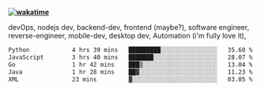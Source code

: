 **[![wakatime](https://wakatime.com/badge/user/87646243-158a-4241-a3cb-668e1fa2dbb8.svg)](https://wakatime.com/@87646243-158a-4241-a3cb-668e1fa2dbb8?style=plastic)**


devOps, nodejs dev, backend-dev, frontend (maybe?), software engineer, reverse-engineer, mobile-dev, desktop dev, Automation (i'm fully love it), 

<!--START_SECTION:waka-->

```txt
Python            4 hrs 39 mins   █████████░░░░░░░░░░░░░░░░   35.60 %
JavaScript        3 hrs 40 mins   ███████░░░░░░░░░░░░░░░░░░   28.07 %
Go                1 hr 42 mins    ███▒░░░░░░░░░░░░░░░░░░░░░   13.04 %
Java              1 hr 28 mins    ██▓░░░░░░░░░░░░░░░░░░░░░░   11.23 %
XML               23 mins         ▓░░░░░░░░░░░░░░░░░░░░░░░░   03.05 %
```

<!--END_SECTION:waka-->

